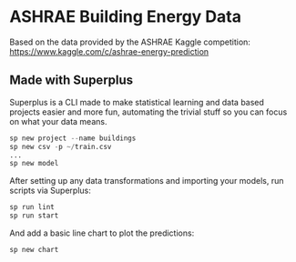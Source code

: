 # ASHRAE Building Energy Data
Based on the data provided by the ASHRAE Kaggle competition: https://www.kaggle.com/c/ashrae-energy-prediction

## Made with Superplus
Superplus is a CLI made to make statistical learning and data based projects easier and more fun, automating the trivial stuff so you can focus on what your data means. 

```python
sp new project --name buildings
sp new csv -p ~/train.csv
...
sp new model
```

After setting up any data transformations and importing your models, run scripts via Superplus:
```python
sp run lint
sp run start
```

And add a basic line chart to plot the predictions:
```python
sp new chart
```
